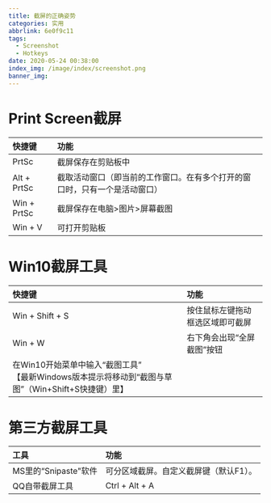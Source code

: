 ```yaml
---
title: 截屏的正确姿势
categories: 实用
abbrlink: 6e0f9c11
tags: 
  - Screenshot
  - Hotkeys
date: 2020-05-24 00:38:00
index_img: /image/index/screenshot.png
banner_img: 
---
```

# Print Screen截屏
快捷键|功能
:-|:-
PrtSc|截屏保存在剪贴板中
Alt + PrtSc|截取活动窗口（即当前的工作窗口。在有多个打开的窗口时，只有一个是活动窗口）
Win + PrtSc|截屏保存在电脑>图片>屏幕截图
Win + V|可打开剪贴板
# Win10截屏工具
快捷键|功能
:-|:-
Win + Shift + S|按住鼠标左键拖动框选区域即可截屏
Win + W|右下角会出现“全屏截图”按钮
在Win10开始菜单中输入“截图工具”<br>【最新Windows版本提示将移动到“截图与草图”（Win+Shift+S快捷键）里】|
# 第三方截屏工具
工具|功能
:-|:-
MS里的“Snipaste"软件|可分区域截屏。自定义截屏键（默认F1）。
QQ自带截屏工具|Ctrl + Alt + A
